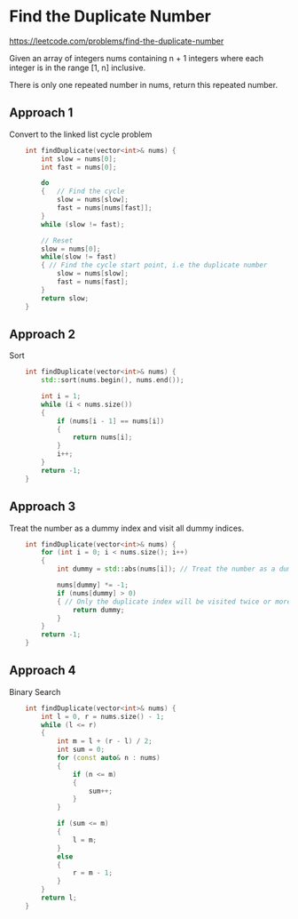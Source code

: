 # Find the Duplicate Number

https://leetcode.com/problems/find-the-duplicate-number

Given an array of integers nums containing n + 1 integers where each integer is in the range [1, n] inclusive.

There is only one repeated number in nums, return this repeated number.

## Approach 1

Convert to the linked list cycle problem

``` C++
    int findDuplicate(vector<int>& nums) {
        int slow = nums[0];
        int fast = nums[0];

        do
        {   // Find the cycle 
            slow = nums[slow];
            fast = nums[nums[fast]];
        }
        while (slow != fast);

        // Reset
        slow = nums[0]; 
        while(slow != fast)
        { // Find the cycle start point, i.e the duplicate number
            slow = nums[slow];
            fast = nums[fast];
        }
        return slow;
    }
```

## Approach 2

Sort

``` C++
    int findDuplicate(vector<int>& nums) {
        std::sort(nums.begin(), nums.end());

        int i = 1;
        while (i < nums.size())
        {
            if (nums[i - 1] == nums[i])
            {
                return nums[i];
            }
            i++;
        }
        return -1;
    }
```

## Approach 3

Treat the number as a dummy index and visit all dummy indices.

``` C++
    int findDuplicate(vector<int>& nums) {
        for (int i = 0; i < nums.size(); i++)
        {
            int dummy = std::abs(nums[i]); // Treat the number as a dummy index

            nums[dummy] *= -1;
            if (nums[dummy] > 0)
            { // Only the duplicate index will be visited twice or more and hence only it will be positive
                return dummy;
            }
        }
        return -1;
    }
```

## Approach 4

Binary Search

``` C++
    int findDuplicate(vector<int>& nums) {
        int l = 0, r = nums.size() - 1;
        while (l <= r)
        {
            int m = l + (r - l) / 2;
            int sum = 0;
            for (const auto& n : nums)
            {
                if (n <= m)
                {
                    sum++;
                }
            }

            if (sum <= m)
            {
                l = m;
            }
            else 
            {
                r = m - 1;
            }
        }
        return l;
    }
```
